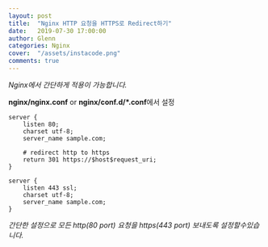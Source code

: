 ```yaml
---
layout: post
title:  "Nginx HTTP 요청을 HTTPS로 Redirect하기"
date:   2019-07-30 17:00:00
author: Glenn
categories: Nginx
cover:  "/assets/instacode.png"
comments: true
---
```


*Nginx에서 간단하게 적용이 가능합니다.*

**nginx/nginx.conf** or **nginx/conf.d/*.conf**에서 설정
```nginx
server {
    listen 80;
    charset utf-8;
    server_name sample.com;

    # redirect http to https
    return 301 https://$host$request_uri;
}

server {
    listen 443 ssl;
    charset utf-8;
    server_name sample.com;
}
```

*간단한 설정으로 모든 http(80 port) 요청을  https(443 port) 보내도록 설정할수있습니다.*
